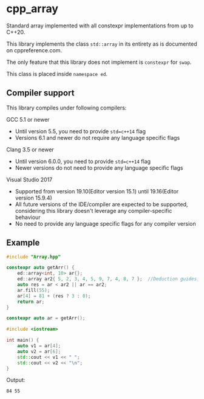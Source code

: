 # cpp_array
Standard array implemented with all constexpr implementations from up to C++20.

This library implements the class `std::array` in its entirety as is documented on cppreference.com.

The only feature that this library does not implement is `constexpr` for `swap`.

This class is placed inside `namespace ed`.

## Compiler support

This library compiles under following compilers:

GCC 5.1 or newer

- Until version 5.5, you need to provide `std=c++14` flag
- Versions 6.1 and newer do not require any language specific flags

Clang 3.5 or newer

- Until version 6.0.0, you need to provide `std=c++14` flag
- Newer versions do not need to provide any language specific flags

Visual Studio 2017

- Supported from version 19.10(Editor version 15.1) until 19.16(Editor version 15.9.4)
- All future versions of the IDE/compiler are expected to be supported, considering this library doesn't leverage any compiler-specific behaviour
- No need to provide any language specific flags for any compiler version

## Example

```cpp
#include "Array.hpp"

constexpr auto getArr() {
    ed::array<int, 10> ar{};
    ed::array ar2{ 5, 2, 3, 4, 5, 9, 7, 4, 8, 7 };  //Deduction guides, C++17
    auto res = ar < ar2 || ar == ar2;
    ar.fill(55);
    ar[4] = 81 + (res ? 3 : 0);
    return ar;
}

constexpr auto ar = getArr();

#include <iostream>

int main() {
    auto v1 = ar[4];
    auto v2 = ar[6];
    std::cout << v1 << " ";
    std::cout << v2 << "\n";
}
```

Output:

```
84 55
```